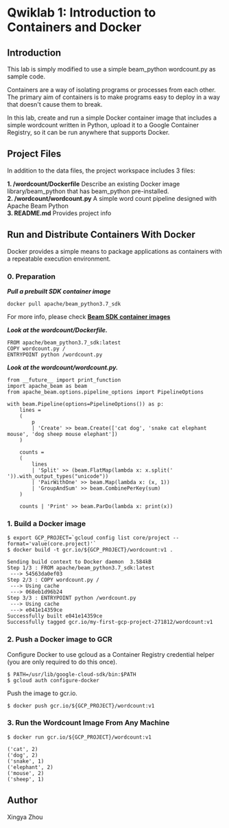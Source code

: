 # Qwiklab 1: Introduction to Containers and Docker


## Introduction
This lab is simply modified to use a simple beam_python wordcount.py as sample code.

Containers are a way of isolating programs or processes from each other. The primary aim of containers is to make programs easy to deploy in a way that doesn't cause them to break.

In this lab, create and run a simple Docker container image that includes a simple wordcount written in Python, upload it to a Google Container Registry, so it can be run anywhere that supports Docker.


## Project Files
In addition to the data files, the project workspace includes 3 files:

**1. /wordcount/Dockerfile**  Describe an existing Docker image library/beam_python that has beam_python pre-installed.<br>
**2. /wordcount/wordcount.py** A simple word count pipeline designed with Apache Beam Python<br>
**3. README.md**  Provides project info<br>

## Run and Distribute Containers With Docker

Docker provides a simple means to package applications as containers with a repeatable execution environment.

### 0. Preparation

***Pull a prebuilt SDK container image***
```
docker pull apache/beam_python3.7_sdk
```
For more info, please check [**Beam SDK container images**](https://beam.apache.org/documentation/runtime/environments/)

***Look at the wordcount/Dockerfile.***<br>
```
FROM apache/beam_python3.7_sdk:latest
COPY wordcount.py /
ENTRYPOINT python /wordcount.py
```
***Look at the wordcount/wordcount.py.***<br>
```
from __future__ import print_function
import apache_beam as beam
from apache_beam.options.pipeline_options import PipelineOptions

with beam.Pipeline(options=PipelineOptions()) as p:
    lines = 
    (
        p 
        | 'Create' >> beam.Create(['cat dog', 'snake cat elephant mouse', 'dog sheep mouse elephant'])     
    )

    counts = 
    (
        lines
        | 'Split' >> (beam.FlatMap(lambda x: x.split(' ')).with_output_types("unicode"))
        | 'PairWithOne' >> beam.Map(lambda x: (x, 1))
        | 'GroupAndSum' >> beam.CombinePerKey(sum)
    )

    counts | 'Print' >> beam.ParDo(lambda x: print(x))
```

### 1. Build a Docker image

```
$ export GCP_PROJECT=`gcloud config list core/project --format='value(core.project)'`
$ docker build -t gcr.io/${GCP_PROJECT}/wordcount:v1 .

Sending build context to Docker daemon  3.584kB
Step 1/3 : FROM apache/beam_python3.7_sdk:latest
 ---> 54563da0ef03
Step 2/3 : COPY wordcount.py /
 ---> Using cache
 ---> 068eb1d96b24
Step 3/3 : ENTRYPOINT python /wordcount.py
 ---> Using cache
 ---> e041e14359ce
Successfully built e041e14359ce
Successfully tagged gcr.io/my-first-gcp-project-271812/wordcount:v1
```

### 2. Push a Docker image to GCR
Configure Docker to use gcloud as a Container Registry credential helper (you are only required to do this once).
```
$ PATH=/usr/lib/google-cloud-sdk/bin:$PATH
$ gcloud auth configure-docker
```

Push the image to gcr.io.
```
$ docker push gcr.io/${GCP_PROJECT}/wordcount:v1
```

### 3. Run the Wordcount Image From Any Machine
```
$ docker run gcr.io/${GCP_PROJECT}/wordcount:v1

('cat', 2)
('dog', 2)
('snake', 1)
('elephant', 2)
('mouse', 2)
('sheep', 1)
```

## Author
Xingya Zhou


